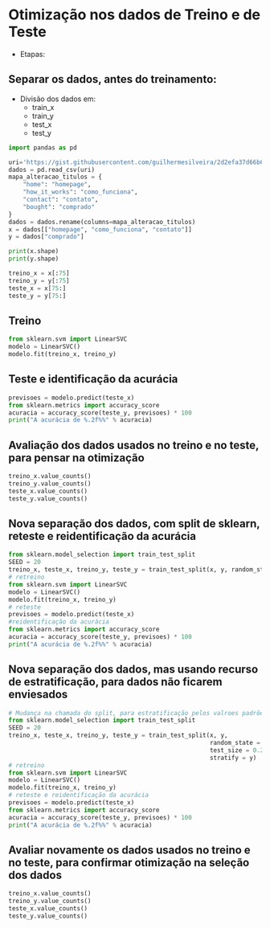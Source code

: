 # Otimização nos dados de Treino e de Teste
- Etapas:

## Separar os dados, antes do treinamento:
- Divisão dos dados em:
    - train_x
    - train_y
    - test_x
    - test_y
   
```python
import pandas as pd

uri='https://gist.githubusercontent.com/guilhermesilveira/2d2efa37d66b6c84a722ea627a897ced/raw/10968b997d885cbded1c92938c7a9912ba41c615/tracking.csv'
dados = pd.read_csv(uri)
mapa_alteracao_titulos = {
    "home": "homepage",
    "how_it_works": "como_funciona",
    "contact": "contato",
    "bought": "comprado"
}
dados = dados.rename(columns=mapa_alteracao_titulos)
x = dados[["homepage", "como_funciona", "contato"]]
y = dados["comprado"]
```

```python  
print(x.shape)
print(y.shape)
```

```python
treino_x = x[:75]
treino_y = y[:75]
teste_x = x[75:]
teste_y = y[75:]
```  

## Treino
```python
from sklearn.svm import LinearSVC
modelo = LinearSVC()
modelo.fit(treino_x, treino_y)
```

## Teste e identificação da acurácia
```python
previsoes = modelo.predict(teste_x)
from sklearn.metrics import accuracy_score
acuracia = accuracy_score(teste_y, previsoes) * 100
print("A acurácia de %.2f%%" % acuracia)
```  

## Avaliação dos dados usados no treino e no teste, para pensar na otimização
```python  
treino_x.value_counts()
treino_y.value_counts()
teste_x.value_counts()
teste_y.value_counts()
```  

## Nova separação dos dados, com split de sklearn, reteste e reidentificação da acurácia
```python
from sklearn.model_selection import train_test_split
SEED = 20
treino_x, teste_x, treino_y, teste_y = train_test_split(x, y, random_state = SEED, test_size = 0.25)
# retreino
from sklearn.svm import LinearSVC
modelo = LinearSVC()
modelo.fit(treino_x, treino_y)
# reteste
previsoes = modelo.predict(teste_x)
#reidentificação da acurácia
from sklearn.metrics import accuracy_score
acuracia = accuracy_score(teste_y, previsoes) * 100
print("A acurácia de %.2f%%" % acuracia)
```  

## Nova separação dos dados, mas usando recurso de estratificação, para dados não ficarem enviesados
```python
# Mudança na chamada do split, para estratificação pelos valroes padrões de y
from sklearn.model_selection import train_test_split
SEED = 20
treino_x, teste_x, treino_y, teste_y = train_test_split(x, y, 
                                                        random_state = SEED,
                                                        test_size = 0.25,
                                                        stratify = y)
# retreino
from sklearn.svm import LinearSVC
modelo = LinearSVC()
modelo.fit(treino_x, treino_y)
# reteste e reidentificação da acurácia
previsoes = modelo.predict(teste_x)
from sklearn.metrics import accuracy_score
acuracia = accuracy_score(teste_y, previsoes) * 100
print("A acurácia de %.2f%%" % acuracia)
```  

## Avaliar novamente os dados usados no treino e no teste, para confirmar otimização na seleção dos dados
```python  
treino_x.value_counts()
treino_y.value_counts()
teste_x.value_counts()
teste_y.value_counts()
```  

